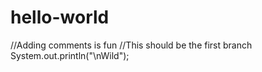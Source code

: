 # hello-world
//Adding comments is fun
//This should be the first branch
System.out.println("\nWild");
